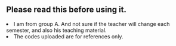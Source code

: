 ## Please read this before using it.

<li>I am from group A. And not sure if the teacher will change each semester, and also his teaching material.
</li>
<li>The codes uploaded are for references only.</li>

